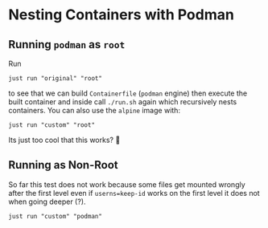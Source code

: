 # Nesting Containers with Podman

## Running `podman` as `root`

Run

```shell
just run "original" "root"
```

to see that we can build `Containerfile` (`podman` engine) then execute the
built container and inside call `./run.sh` again which recursively nests
containers. You can also use the `alpine` image with:

```shell
just run "custom" "root"
```

Its just too cool that this works? 🤣

## Running as Non-Root

So far this test does not work because some files get mounted wrongly after the first level
even if `userns=keep-id` works on the first level it does not when going deeper (?).

```shell
just run "custom" "podman"
```
